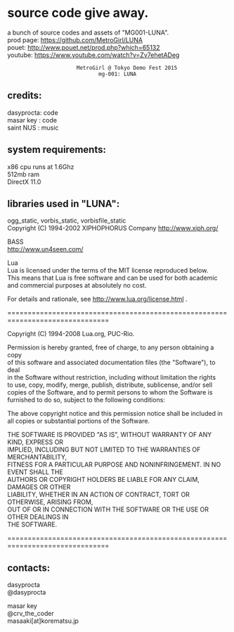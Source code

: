 # source code give away.
a bunch of source codes and assets of "MG001-LUNA".  
prod page: https://github.com/MetroGirl/LUNA  
pouet: http://www.pouet.net/prod.php?which=65132  
youtube: https://www.youtube.com/watch?v=Zv7ehetADeg  


                          MetroGirl @ Tokyo Demo Fest 2015
                                 mg-001: LUNA

credits:  
--------  
 dasyprocta: code  
 masar key : code  
 saint NUS : music  

system requirements:  
--------------------  
x86 cpu runs at 1.6Ghz  
512mb ram  
DirectX 11.0  
  
libraries used in "LUNA":  
-------------------------  
ogg_static, vorbis_static, vorbisfile_static  
Copyright (C) 1994-2002 XIPHOPHORUS Company http://www.xiph.org/  
  
BASS  
http://www.un4seen.com/  
  
Lua  
Lua is licensed under the terms of the MIT license reproduced below.  
This means that Lua is free software and can be used for both academic  
and commercial purposes at absolutely no cost.  
  
For details and rationale, see http://www.lua.org/license.html .  
  
===============================================================================  
  
Copyright (C) 1994-2008 Lua.org, PUC-Rio.  
  
Permission is hereby granted, free of charge, to any person obtaining a copy  
of this software and associated documentation files (the "Software"), to deal  
in the Software without restriction, including without limitation the rights  
to use, copy, modify, merge, publish, distribute, sublicense, and/or sell  
copies of the Software, and to permit persons to whom the Software is  
furnished to do so, subject to the following conditions:  
  
The above copyright notice and this permission notice shall be included in  
all copies or substantial portions of the Software.  
  
THE SOFTWARE IS PROVIDED "AS IS", WITHOUT WARRANTY OF ANY KIND, EXPRESS OR  
IMPLIED, INCLUDING BUT NOT LIMITED TO THE WARRANTIES OF MERCHANTABILITY,  
FITNESS FOR A PARTICULAR PURPOSE AND NONINFRINGEMENT.  IN NO EVENT SHALL THE  
AUTHORS OR COPYRIGHT HOLDERS BE LIABLE FOR ANY CLAIM, DAMAGES OR OTHER  
LIABILITY, WHETHER IN AN ACTION OF CONTRACT, TORT OR OTHERWISE, ARISING FROM,  
OUT OF OR IN CONNECTION WITH THE SOFTWARE OR THE USE OR OTHER DEALINGS IN  
THE SOFTWARE.  
  
===============================================================================  
  
contacts:  
---------  
 dasyprocta  
 @dasyprocta  
  
 masar key  
 @crv_the_coder  
 masaaki[at]korematsu.jp  

